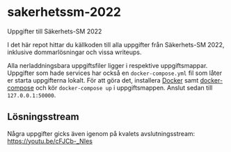 # sakerhetssm-2022

Uppgifter till Säkerhets-SM 2022

I det här repot hittar du källkoden till alla uppgifter från Säkerhets-SM 2022, inklusive dommarlösningar och vissa writeups.

Alla nerladdningsbara uppgiftsfiler ligger i respektive uppgiftsmappar. Uppgifter som hade services har också en `docker-compose.yml` fil som låter er starta uppgifterna lokalt. För att göra det, installera [Docker](https://docs.docker.com/get-docker/) samt [docker-compose](https://docs.docker.com/compose/install/) och kör `docker-compose up` i uppgiftsmappen. Anslut sedan till `127.0.0.1:50000`.

## Lösningsstream

<!-- Calle Svensson har streamat när han löser uppgifter från kvalet:

- Del 1 - https://www.youtube.com/watch?v=TzcGTrwnIvc
- Del 2 - https://www.youtube.com/watch?v=_Ki1XHeZ_JM -->

Några uppgifter gicks även igenom på kvalets avslutningsstream: <https://youtu.be/cFJCb-_NIes>
